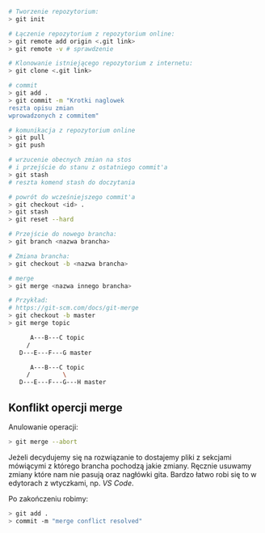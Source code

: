 ```bash
# Tworzenie repozytorium:
> git init

# Łączenie repozytorium z repozytorium online:
> git remote add origin <.git link>
> git remote -v # sprawdzenie

# Klonowanie istniejącego repozytorium z internetu:
> git clone <.git link>

# commit
> git add .
> git commit -m "Krotki naglowek
reszta opisu zmian
wprowadzonych z commitem"

# komunikacja z repozytorium online
> git pull
> git push

# wrzucenie obecnych zmian na stos 
# i przejście do stanu z ostatniego commit'a
> git stash
# reszta komend stash do doczytania

# powrót do wcześniejszego commit'a
> git checkout <id> .
> git stash
> git reset --hard

# Przejście do nowego brancha:
> git branch <nazwa brancha>

# Zmiana brancha:
> git checkout -b <nazwa brancha>

# merge
> git merge <nazwa innego brancha>

# Przykład:
# https://git-scm.com/docs/git-merge
> git checkout -b master
> git merge topic

	  A---B---C topic
	 /
   D---E---F---G master

      A---B---C topic
	 /         \
   D---E---F---G---H master

```

## Konflikt opercji merge
Anulowanie operacji:
```bash
> git merge --abort
```
Jeżeli decydujemy się na rozwiązanie to dostajemy pliki z sekcjami mówiącymi z którego brancha pochodzą jakie zmiany. Ręcznie usuwamy zmiany które nam nie pasują oraz nagłówki gita. Bardzo łatwo robi się to w edytorach z wtyczkami, np. *VS Code*.

Po zakończeniu robimy:
```bash
> git add .
> commit -m "merge conflict resolved"
```